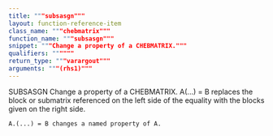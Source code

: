 ```yaml
---
title: """subsasgn"""
layout: function-reference-item
class_name: """chebmatrix"""
function_name: """subsasgn"""
snippet: """Change a property of a CHEBMATRIX."""
qualifiers: """"""
return_type: """varargout"""
arguments: """(rhs1)"""
---
```


 SUBSASGN   Change a property of a CHEBMATRIX.
    A(...) = B replaces the block or submatrix referenced on the left side
    of the equality with the blocks given on the right side.
 
    A.(...) = B changes a named property of A. 
